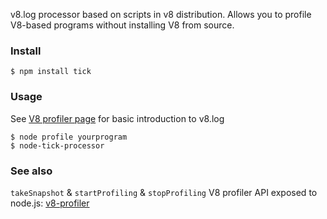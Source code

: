 v8.log processor based on scripts in v8 distribution. 
Allows you to profile V8-based programs without installing V8 from source.

### Install
	$ npm install tick

### Usage

See [V8 profiler page](http://code.google.com/p/v8/wiki/V8Profiler) for basic introduction to v8.log

	$ node profile yourprogram
	$ node-tick-processor

### See also

`takeSnapshot` & `startProfiling` & `stopProfiling` V8 profiler API exposed to node.js: [v8-profiler](https://github.com/dannycoates/v8-profiler)
